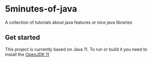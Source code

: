 # 5minutes-of-java
A collection of tutorials about java features or nice java libraries

## Get started
This project is currently based on Java 11. To run or build it you need to install the [OpenJDK 11](https://jdk.java.net/11/)
